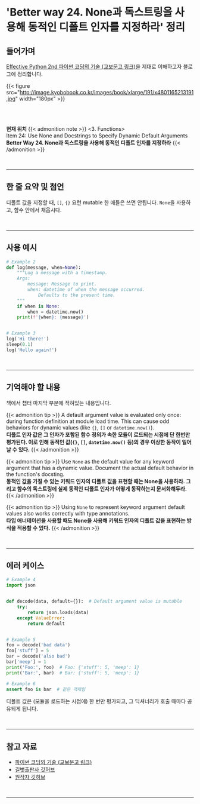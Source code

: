 # 'Better way 24. None과 독스트링을 사용해 동적인 디폴트 인자를 지정하라' 정리


## 들어가며

[Effective Python 2nd 파이썬 코딩의 기술 (교보문고 링크)](http://digital.kyobobook.co.kr/digital/ebook/ebookDetail.ink?selectedLargeCategory=001&barcode=4801165213191&orderClick=LEH&Kc=)을 제대로 이해하고자 블로그에 정리합니다.

{{< figure src="http://image.kyobobook.co.kr/images/book/xlarge/191/x4801165213191.jpg" width="180px" >}}

<br/>
<br/>

**현재 위치**
{{< admonition note >}}
<3. Functions>  
Item 24: Use None and Docstrings to Specify Dynamic Default Arguments  
**Better Way 24. None과 독스트링을 사용해 동적인 디폴트 인자를 지정하라**
{{< /admonition >}}


<br/>

---


## 한 줄 요약 및 첨언

디폴트 값을 지정할 때, `[]`, `{}` 요런 mutable 한 애들은 쓰면 안됩니다. `None`을 사용하고, 함수 안에서 채웁시다.

<br/>

---

## 사용 예시

```python
# Example 2
def log(message, when=None):
    """Log a message with a timestamp.
    Args:
        message: Message to print.
        when: datetime of when the message occurred.
            Defaults to the present time.
    """
    if when is None:
        when = datetime.now()
    print(f'{when}: {message}')


# Example 3
log('Hi there!')
sleep(0.1)
log('Hello again!')
```


<br/>

---

## 기억해야 할 내용

책에서 챕터 마지막 부분에 적혀있는 내용입니다.

{{< admonition tip >}}
A default argument value is evaluated only once: during function definition at module load time. This can cause odd behaviors for dynamic values (like `{}`, `[]` or `datetime.now()`).  
**디폴트 인자 값은 그 인자가 포함된 함수 정의가 속한 모듈이 로드되는 시점에 단 한번만 평가된다. 이로 인해 동적인 값(`{}`, `[]`, `datetime.now()` 등)의 경우 이상한 동작이 일어날 수 있다.**
{{< /admonition >}}

{{< admonition tip >}}
Use `None` as the default value for any keyword argument that has a dynamic value. Document the actual default behavior in the function's docsting.  
**동적인 값을 가질 수 있는 키워드 인자의 디폴트 값을 표현할 때는 None을 사용하라. 그리고 함수의 독스트링에 실제 동적인 디폴트 인자가 어떻게 동작하는지 문서화해두라.**
{{< /admonition >}}

{{< admonition tip >}}
Using `None` to represent keyword argument default values also works correctly with type annotations.  
**타입 애너테이션을 사용할 때도 None을 사용해 키워드 인자의 디폴트 값을 표현하는 방식을 적용할 수 있다.**
{{< /admonition >}}

<br/>

---

## 에러 케이스 

```python
# Example 4
import json


def decode(data, default={}):  # Default argument value is mutable
    try:
        return json.loads(data)
    except ValueError:
        return default


# Example 5
foo = decode('bad data')
foo['stuff'] = 5
bar = decode('also bad')
bar['meep'] = 1
print('Foo:', foo)  # Foo: {'stuff': 5, 'meep': 1}
print('Bar:', bar)  # Bar: {'stuff': 5, 'meep': 1}

# Example 6
assert foo is bar  # 같은 객체임
```

디폴트 값은 (모듈을 로드하는 시점에) 한 번만 평가되고, 그 딕셔너리가 호출 때마다 공유되게 됩니다.

<br/>

---

## 참고 자료

- [파이썬 코딩의 기술 (교보문고 링크)](http://digital.kyobobook.co.kr/digital/ebook/ebookDetail.ink?selectedLargeCategory=001&barcode=4801165213191&orderClick=LEH&Kc=)
- [길벗출판사 깃허브](https://github.com/gilbutITbook/080235/blob/master/Chapter3/Better%20way24.py)
- [원작자 깃허브](https://github.com/bslatkin/effectivepython/blob/master/example_code/item_24.py)

<br/>

---
